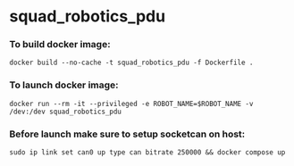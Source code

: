 # squad_robotics_pdu



### To build docker image:
```docker build --no-cache -t squad_robotics_pdu -f Dockerfile .```


### To launch docker image:
```docker run --rm -it --privileged -e ROBOT_NAME=$ROBOT_NAME -v /dev:/dev squad_robotics_pdu```

### Before launch make sure to setup socketcan on host:
```sudo ip link set can0 up type can bitrate 250000 && docker compose up```